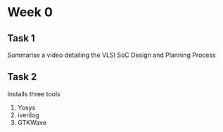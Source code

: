 # Week 0

## Task 1
Summarise a video detailing the VLSI SoC Design and Planning Process


## Task 2
Installs three tools
1. Yosys
2. iverilog
3. GTKWave
